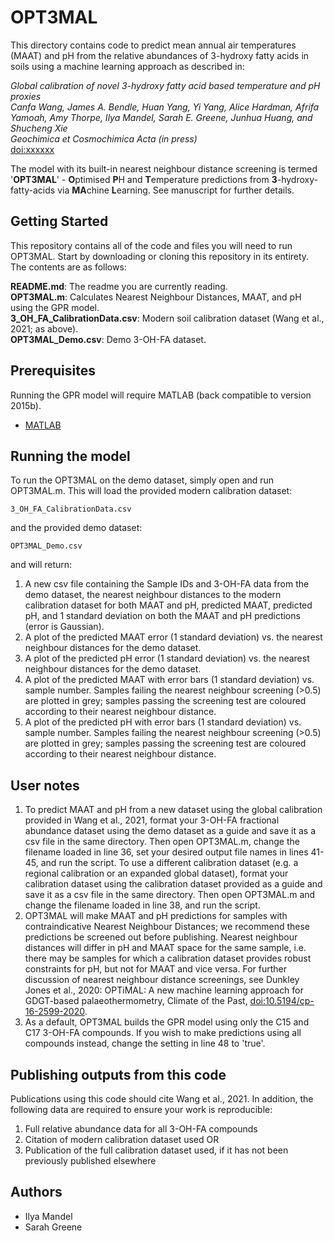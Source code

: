# OPT3MAL

This directory contains code to predict mean annual air temperatures (MAAT) and pH from the relative abundances of 3-hydroxy fatty acids in soils using a machine learning approach as described in:

*Global calibration of novel 3-hydroxy fatty acid based temperature and pH proxies\
Canfa Wang, James A. Bendle, Huan Yang, Yi Yang, Alice Hardman, Afrifa Yamoah, Amy Thorpe, Ilya Mandel, Sarah E. Greene, Junhua Huang, and Shucheng Xie\
Geochimica et Cosmochimica Acta (in press)*\
[doi:xxxxxx](https://doi.org/xxxxx)

The model with its built-in nearest neighbour distance screening is termed '**OPT3MAL**' - **O**ptimised **P**H and **T**emperature predictions from **3**-hydroxy-fatty-acids via **MA**chine **L**earning. See manuscript for further details.

## Getting Started

This repository contains all of the code and files you will need to run OPT3MAL. Start by downloading or cloning this repository in its entirety. The contents are as follows:

**README.md**: The readme you are currently reading.\
**OPT3MAL.m**: Calculates Nearest Neighbour Distances, MAAT, and pH using the GPR model.\
**3_OH_FA_CalibrationData.csv**: Modern soil calibration dataset (Wang et al., 2021; as above).\
**OPT3MAL_Demo.csv**: Demo 3-OH-FA dataset.

## Prerequisites

Running the GPR model will require MATLAB (back compatible to version 2015b). 

* [MATLAB](https://mathworks.com/products/matlab.html)


## Running the model

To run the OPT3MAL on the demo dataset, simply open and run OPT3MAL.m. This will load the provided modern calibration dataset: 

```
3_OH_FA_CalibrationData.csv
```

and the provided demo dataset:

```
OPT3MAL_Demo.csv
```
and will return:

1) A new csv file containing the Sample IDs and 3-OH-FA data from the demo dataset, the nearest neighbour distances to the modern calibration dataset for both MAAT and pH, predicted MAAT, predicted pH, and 1 standard deviation on both the MAAT and pH predictions (error is Gaussian).
2) A plot of the predicted MAAT error (1 standard deviation) vs. the nearest neighbour distances for the demo dataset.
3) A plot of the predicted pH error (1 standard deviation) vs. the nearest neighbour distances for the demo dataset.
4) A plot of the predicted MAAT with error bars (1 standard deviation) vs. sample number. Samples failing the nearest neighbour screening (>0.5) are plotted in grey; samples passing the screening test are coloured according to their nearest neighbour distance.
5) A plot of the predicted pH with error bars (1 standard deviation) vs. sample number. Samples failing the nearest neighbour screening (>0.5) are plotted in grey; samples passing the screening test are coloured according to their nearest neighbour distance.

## User notes 
1) To predict MAAT and pH from a new dataset using the global calibration provided in Wang et al., 2021, format your 3-OH-FA fractional abundance dataset using the demo dataset as a guide and save it as a csv file in the same directory. Then open OPT3MAL.m, change the filename loaded in line 36, set your desired output file names in lines 41-45, and run the script. To use a different calibration dataset (e.g. a regional calibration or an expanded global dataset), format your calibration dataset using the calibration dataset provided as a guide and save it as a csv file in the same directory. Then open OPT3MAL.m and change the filename loaded in line 38, and run the script.
2) OPT3MAL will make MAAT and pH predictions for samples with contraindicative Nearest Neighbour Distances; we recommend these predictions be screened out before publishing. Nearest neighbour distances will differ in pH and MAAT space for the same sample, i.e. there may be samples for which a calibration dataset provides robust constraints for pH, but not for MAAT and vice versa. For further discussion of nearest neighbour distance screenings, see Dunkley Jones et al., 2020: OPTiMAL: A new machine learning approach for GDGT-based palaeothermometry, Climate of the Past, [doi:10.5194/cp-16-2599-2020](https://doi.org/10.5194/cp-16-2599-2020).
3)  As a default, OPT3MAL builds the GPR model using only the C15 and C17 3-OH-FA compounds. If you wish to make predictions using all compounds instead, change the setting in line 48 to 'true'.

## Publishing outputs from this code

Publications using this code should cite Wang et al., 2021. In addition, the following data are required to ensure your work is reproducible:
1) Full relative abundance data for all 3-OH-FA compounds
2) Citation of modern calibration dataset used OR
3) Publication of the full calibration dataset used, if it has not been previously published elsewhere

## Authors

* Ilya Mandel
* Sarah Greene
